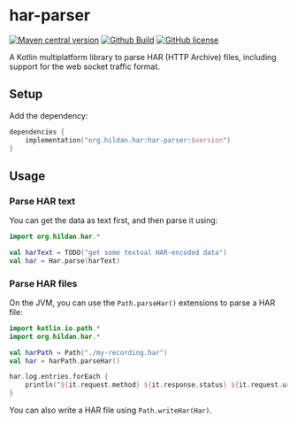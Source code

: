 # har-parser

[![Maven central version](https://img.shields.io/maven-central/v/org.hildan.har/har-parser.svg)](https://search.maven.org/artifact/org.hildan.har/har-parser)
[![Github Build](https://img.shields.io/github/actions/workflow/status/joffrey-bion/har-parser/build.yml?branch=main&logo=github)](https://github.com/joffrey-bion/har-parser/actions/workflows/build.yml)
[![GitHub license](https://img.shields.io/badge/license-MIT-blue.svg)](https://github.com/joffrey-bion/har-parser/blob/main/LICENSE)

A Kotlin multiplatform library to parse HAR (HTTP Archive) files, including support for the web socket traffic format.

## Setup

Add the dependency:

```kotlin
dependencies {
    implementation("org.hildan.har:har-parser:$version")
}
```

## Usage

### Parse HAR text

You can get the data as text first, and then parse it using:

```kotlin
import org.hildan.har.*

val harText = TODO("get some textual HAR-encoded data")
val har = Har.parse(harText)
```

### Parse HAR files

On the JVM, you can use the `Path.parseHar()` extensions to parse a HAR file:

```kotlin
import kotlin.io.path.*
import org.hildan.har.*

val harPath = Path("./my-recording.har")
val har = harPath.parseHar()

har.log.entries.forEach {
    println("${it.request.method} ${it.response.status} ${it.request.url}")
}
```

You can also write a HAR file using `Path.writeHar(Har)`.
